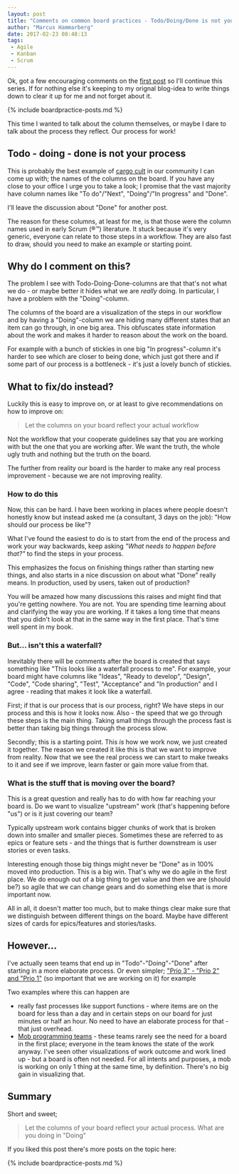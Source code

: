 ```yaml
---
layout: post
title: "Comments on common board practices - Todo/Doing/Done is not your process"
author: "Marcus Hammarberg"
date: 2017-02-23 08:48:13
tags:
 - Agile
 - Kanban
 - Scrum
---
```


Ok, got a few encouraging comments on the [first post](http://www.marcusoft.net/2017/02/comments-on-board-practices.html) so I'll continue this series. If for nothing else it's keeping to my orignal blog-idea to write things down to clear it up for me and not forget about it.

{% include boardpractice-posts.md %}

This time I wanted to talk about the column themselves, or maybe I dare to talk about the process they reflect. Our process for work!

<!-- excerpt-end -->

## Todo - doing - done is not your process

This is probably the best example of [cargo cult](https://en.wikipedia.org/wiki/Cargo_cult) in our community I can come up with; the names of the columns on the board. If you have any close to your office I urge you to take a look; I promise that the vast majority have column names like "To do"/"Next", "Doing"/"In progress" and "Done".

I'll leave the discussion about "Done" for another post. 

The reason for these columns, at least for me, is that those were the column names used in early Scrum (®™) literature. It stuck because it's very generic, everyone can relate to those steps in a workflow. They are also fast to draw, should you need to make an example or starting point.

## Why do I comment on this?

The problem I see with Todo-Doing-Done-columns are that that's not what we do - or maybe better it hides what we are *really* doing. In particular, I have a problem with the "Doing"-column. 

The columns of the board are a visualization of the steps in our workflow and by having a "Doing"-column we are hiding many different states that an item can go through, in one big area. This obfuscates state information about the work and makes it harder to reason about the work on the board. 

For example with a bunch of stickies in one big "In progress"-column it's harder to see which are closer to being done, which just got there and if some part of our process is a bottleneck - it's just a lovely bunch of stickies.

## What to fix/do instead?

Luckily this is easy to improve on, or at least to give recommendations on how to improve on: 

> Let the columns on your board reflect your actual workflow

Not the workflow that your cooperate guidelines say that you are working with but the one that you are working after. We want the truth, the whole ugly truth and nothing but the truth on the board. 

The further from reality our board is the harder to make any real process improvement - because we are not improving reality. 

### How to do this

Now, this can be hard. I have been working in places where people doesn't honestly know but instead asked me (a consultant, 3 days on the job): "How should our process be like"?

What I've found the easiest to do is to start from the end of the process and work your way backwards, keep asking *"What needs to happen before that?"* to find the steps in your process. 

This emphasizes the focus on finishing things rather than starting new things, and also starts in a nice discussion on about what "Done" really means. In production, used by users, taken out of production? 

You will be amazed how many discussions this raises and might find that you're getting nowhere. You are not. You are spending time learning about and clarifying the way you are working. If it takes a long time that means that you didn't look at that in the same way in the first place. That's time well spent in my book.

### But… isn't this a waterfall?

Inevitably there will be comments after the board is created that says something like "This looks like a waterfall process to me". For example, your board might have columns like "Ideas", "Ready to develop", "Design", "Code", "Code sharing", "Test", "Acceptance" and "In production" and I agree - reading that makes it look like a waterfall. 

First; if that is our process that is our process, right? We have steps in our process and this is how it looks now.  Also - the speed that we go through these steps is the main thing. Taking small things through the process fast is better than taking big things through the process slow.

Secondly; this is a starting point. This *is* how we work now, we just created it together. The reason we created it like this is that we want to improve from reality. Now that we see the real process we can start to make tweaks to it and see if we improve, learn faster or gain more value from that. 

### What is the stuff that is moving over the board?

This is a great question and really has to do with how far reaching your board is. Do we want to visualize "upstream" work (that's happening before "us") or is it just covering our team?

Typically upstream work contains bigger chunks of work that is broken down into smaller and smaller pieces. Sometimes these are referred to as epics or feature sets - and the things that is further downstream is user stories or even tasks. 

Interesting enough those big things might never be "Done" as in 100% moved into production. This is a big win. That's why we do agile in the first place. We do enough out of a big thing to get value and then we are (should be?) so agile that we can change gears and do something else that is more important now. 

All in all, it doesn't matter too much, but to make things clear make sure that we distinguish between different things on the board. Maybe have different sizes of cards for epics/features and stories/tasks.

## However...

I've actually seen teams that end up in "Todo"-"Doing"-"Done" after starting in a more elaborate process. Or even simpler; ["Prio 3" - "Prio 2" and "Prio 1"](http://codebetter.com/marcushammarberg/2013/08/13/some-tools-for-improved-focus-improve-teamwork-and-faster-delivery/) (so important that we are working on it) for example

Two examples where this can happen are 

* really fast processes like support functions - where items are on the board for less than a day and in certain steps on our board for just minutes or half an hour. No need to have an elaborate process for that - that just overhead.
* [Mob programming teams](http://codebetter.com/marcushammarberg/2013/08/06/mob-programming/) - these teams rarely see the need for a board in the first place; everyone in the team knows the state of the work anyway. I've seen other visualizations of work outcome and work lined up - but a board is often not needed. For all intents and purposes, a mob is working on only 1 thing at the same time, by definition. There's no big gain in visualizing that. 

## Summary

Short and sweet;

> Let the columns of your board reflect your actual process. What are you doing in "Doing"

If you liked this post there's more posts on the topic here:

{% include boardpractice-posts.md %}
